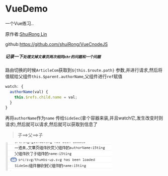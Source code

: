 # VueDemo

一个Vue练习..



原作者:[ShuiRong Lin](https://github.com/shuiRong/)

github:https://github.com/shuiRong/VueCnodeJS



##### 记录一下`处理文掉文章页两次相同xhr的问题和一个问题`

路由切换的时候`ArticleCom`获取到`${this.$route.path}` 参数,并进行请求,然后将值赋给父组件`this.$parent.authorName`,父组件进行`ref`赋值

```js
watch: {
  authorName(val) {
    this.$refs.child.name = val;
  }
}
```



再将`authorName`作为`name` 传给`SideSec`(拿个容器来装,并且watch它,发生改变时则请求),然后就可以请求,然后就可以获取到信息了

> 子==>父==>子

![{AEA94CD8-8FBD-4FFF-8A9F-C3D22CF0E3CB}]({AEA94CD8-8FBD-4FFF-8A9F-C3D22CF0E3CB}.bmp)